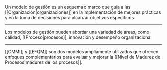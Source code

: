 Un modelo de gestión es un esquema o marco que guía a las [[Organización|organizaciones]] en la implementación de mejores prácticas y en la toma de decisiones para alcanzar objetivos específicos.

---

Los modelos de gestión pueden abordar una variedad de áreas, como calidad, [[Proceso|procesos]], innovación y desempeño organizacional

---

[[CMMI]] y [[EFQM]] son dos modelos ampliamente utilizados que ofrecen enfoques complementarios para evaluar y mejorar la [[Nivel de Madurez de Procesos|madurez de los procesos]]. 